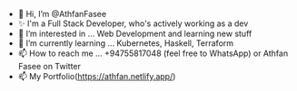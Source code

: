 - 👋 Hi, I’m @AthfanFasee
- ✨ I'm a Full Stack Developer, who's actively working as a dev
- 👀 I’m interested in ... Web Development and learning new stuff
- 🌱 I’m currently learning ... Kubernetes, Haskell, Terraform
- 📫 How to reach me ... +94755817048 (feel free to WhatsApp) or Athfan Fasee on Twitter
- 📫 My Portfolio(https://athfan.netlify.app/)

<!---
AthfanFasee/AthfanFasee is a ✨ special ✨ repository because its `README.md` (this file) appears on your GitHub profile.
You can click the Preview link to take a look at your changes.
--->
